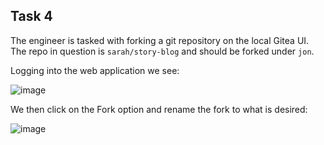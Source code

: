 ## Task 4

The engineer is tasked with forking a git repository on the local Gitea UI. The repo in question is `sarah/story-blog` and should be forked under `jon`.

Logging into the web application we see:

![image](https://github.com/kmilach/kodekloud-engineer/assets/53876300/947272f7-8555-435b-a427-98a30c1be30b)

We then click on the Fork option and rename the fork to what is desired:

![image](https://github.com/kmilach/kodekloud-engineer/assets/53876300/20722e61-77ec-4d1d-ab23-af2e0d5d87d8)
